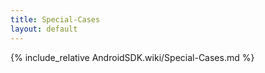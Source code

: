 ```yaml
---
title: Special-Cases
layout: default
---
```


{% include_relative AndroidSDK.wiki/Special-Cases.md %}